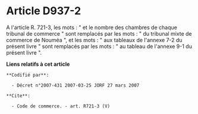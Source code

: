 # Article D937-2

A l'article R. 721-3, les mots : " et le nombre des chambres de chaque tribunal de commerce " sont remplacés par les mots : "
du tribunal mixte de commerce de Nouméa ", et les mots : " aux tableaux de l'annexe 7-2 du présent livre " sont remplacés par
les mots : " au tableau de l'annexe 9-1 du présent livre ".

**Liens relatifs à cet article**

	**Codifié par**:

	  - Décret n°2007-431 2007-03-25 JORF 27 mars 2007

	**Cite**:

	  - Code de commerce. - art. R721-3 (V)
